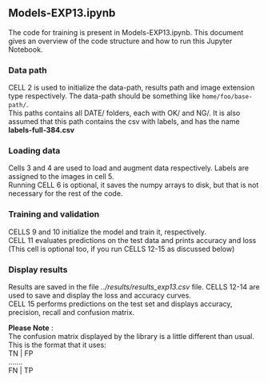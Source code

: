 ## Models-EXP13.ipynb

The code for training is present in Models-EXP13.ipynb. This document gives an overview of the code structure and how to run this Jupyter Notebook.

### Data path

CELL 2 is used to initialize the data-path, results path and image extension type respectively. The data-path should be something like `home/foo/base-path/`.  
This paths contains all DATE/ folders, each with OK/ and NG/. It is also assumed that this path contains the csv with labels, and has the name **labels-full-384.csv**

### Loading data

Cells 3 and 4 are used to load and augment data respectively. Labels are assigned to the images in cell 5.  
Running CELL 6 is optional, it saves the numpy arrays to disk, but that is not necessary for the rest of the code. 

### Training and validation

CELLS 9 and 10 initialize the model and train it, respectively.   
CELL 11 evaluates predictions on the test data and prints accuracy and loss (This cell is optional too, if you run CELLS 12-15 as discussed below)

### Display results

Results are saved in the file *../results/results_exp13.csv* file. CELLS 12-14 are used to save and display the loss and accuracy curves.  
CELL 15 performs predictions on the test set and displays accuracy, precision, recall and confusion matrix. 

**Please Note** :  
The confusion matrix displayed by the library is a little different than usual. This is the format that it uses:  
TN | FP  
.......  
FN | TP
